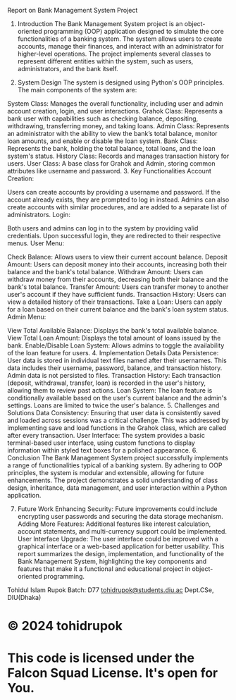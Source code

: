 Report on Bank Management System Project
1. Introduction
The Bank Management System project is an object-oriented programming (OOP) application designed to simulate the core functionalities of a banking system. The system allows users to create accounts, manage their finances, and interact with an administrator for higher-level operations. The project implements several classes to represent different entities within the system, such as users, administrators, and the bank itself.

2. System Design
The system is designed using Python's OOP principles. The main components of the system are:

System Class: Manages the overall functionality, including user and admin account creation, login, and user interactions.
Grahok Class: Represents a bank user with capabilities such as checking balance, depositing, withdrawing, transferring money, and taking loans.
Admin Class: Represents an administrator with the ability to view the bank’s total balance, monitor loan amounts, and enable or disable the loan system.
Bank Class: Represents the bank, holding the total balance, total loans, and the loan system's status.
History Class: Records and manages transaction history for users.
User Class: A base class for Grahok and Admin, storing common attributes like username and password.
3. Key Functionalities
Account Creation:

Users can create accounts by providing a username and password. If the account already exists, they are prompted to log in instead.
Admins can also create accounts with similar procedures, and are added to a separate list of administrators.
Login:

Both users and admins can log in to the system by providing valid credentials. Upon successful login, they are redirected to their respective menus.
User Menu:

Check Balance: Allows users to view their current account balance.
Deposit Amount: Users can deposit money into their accounts, increasing both their balance and the bank's total balance.
Withdraw Amount: Users can withdraw money from their accounts, decreasing both their balance and the bank's total balance.
Transfer Amount: Users can transfer money to another user's account if they have sufficient funds.
Transaction History: Users can view a detailed history of their transactions.
Take a Loan: Users can apply for a loan based on their current balance and the bank's loan system status.
Admin Menu:

View Total Available Balance: Displays the bank's total available balance.
View Total Loan Amount: Displays the total amount of loans issued by the bank.
Enable/Disable Loan System: Allows admins to toggle the availability of the loan feature for users.
4. Implementation Details
Data Persistence: User data is stored in individual text files named after their usernames. This data includes their username, password, balance, and transaction history. Admin data is not persisted to files.
Transaction History: Each transaction (deposit, withdrawal, transfer, loan) is recorded in the user's history, allowing them to review past actions.
Loan System: The loan feature is conditionally available based on the user's current balance and the admin's settings. Loans are limited to twice the user's balance.
5. Challenges and Solutions
Data Consistency: Ensuring that user data is consistently saved and loaded across sessions was a critical challenge. This was addressed by implementing save and load functions in the Grahok class, which are called after every transaction.
User Interface: The system provides a basic terminal-based user interface, using custom functions to display information within styled text boxes for a polished appearance.
6. Conclusion
The Bank Management System project successfully implements a range of functionalities typical of a banking system. By adhering to OOP principles, the system is modular and extensible, allowing for future enhancements. The project demonstrates a solid understanding of class design, inheritance, data management, and user interaction within a Python application.

7. Future Work
Enhancing Security: Future improvements could include encrypting user passwords and securing the data storage mechanism.
Adding More Features: Additional features like interest calculation, account statements, and multi-currency support could be implemented.
User Interface Upgrade: The user interface could be improved with a graphical interface or a web-based application for better usability.
This report summarizes the design, implementation, and functionality of the Bank Management System, highlighting the key components and features that make it a functional and educational project in object-oriented programming.


Tohidul Islam Rupok
Batch: D77 
tohidrupok@students.diu.ac
Dept.CSe, DIU(Dhaka)



# © 2024 tohidrupok
# This code is licensed under the Falcon Squad License. It's open for You.
